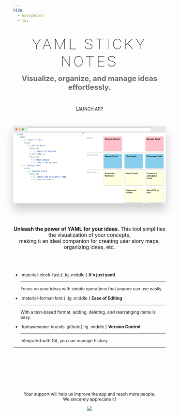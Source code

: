 ```yaml
---
hide:
  - navigation
  - toc
---
```


<style>
header {
  display: none !important;
}

.content-hero {
  text-align: center;

  h1 {
    font-size: 3.5em;
    letter-spacing: .15em;
    text-transform: uppercase;
    margin-top: 25px;
    margin-bottom: 12.5px;
    font-family: Roboto, "Helvetica Neue", Helvetica, Arial, sans-serif;
    font-weight: 100;
    color: black;
  }

  h3 {
    font-size: 24px;
    color: dimgray;
    margin-top: 0;
  }

  img {
    box-shadow: rgba(0, 0, 0, 0.2) 0px 20px 30px;
  }

  div:has(.md-button) {
    margin-top: 48px;
    margin-bottom: 48px;
  }
}

.text-center {
  text-align: center;
}

.text-right {
  text-align: right;
}

.content-summary {
  font-size: 1.2em;
  margin-top: 72px;
  margin-bottom: 72px;
}

.content-support {
  margin-top: 144px;
}
</style>

<div class="content-hero">
  <h1>Yaml Sticky Notes</h1>
  <h3>Visualize, organize, and manage ideas effortlessly.</h3>
  <div>
    <a class="md-button md-button--primary" href="app">LAUNCH APP</a>
  </div>
  <div>
    <img src="assets/images/hero.png">
  </div>
</div>

<div class="content-summary text-center">
<span>
<b>Unleash the power of YAML for your ideas.</b> This tool simplifies the visualization of your concepts,<br> making it an ideal companion for creating user story maps, organizing ideas, etc.
</span>
</div>

<div class="grid cards" markdown>

-   :material-clock-fast:{ .lg .middle } __It's just yaml__

    ---

    Focus on your ideas with simple operations that anyone can use easily.

-   :material-format-font:{ .lg .middle } __Ease of Editing__

    ---

    With a text-based format, adding, deleting, and rearranging items is easy.

-   :fontawesome-brands-github:{ .lg .middle } __Version Control__

    ---

    Integrated with Git, you can manage history.

</div>

---

<div class="text-center content-support" markdown>

Your support will help us improve the app and reach more people.  
We sincerely appreciate it!

<a href="https://www.buymeacoffee.com/yamagh"><img src="https://img.buymeacoffee.com/button-api/?text=Support Now&emoji=❤️&slug=yamagh&button_colour=fefcdd&font_colour=000000&font_family=Lato&outline_colour=000000&coffee_colour=FFDD00" /></a>

<!-- <div class="github-card" data-github="yamagh/yaml-sticky-notes" data-width="400" data-height="" data-theme="default"></div>
<script src="//cdn.jsdelivr.net/github-cards/latest/widget.js"></script> -->
</div>
